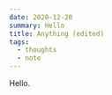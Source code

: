 ```yaml
---
date: 2020-12-20
summary: Hello
title: Anything (edited)
tags:
  - thoughts
  - note
---
```


Hello.
